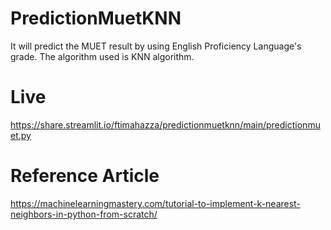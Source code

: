 # PredictionMuetKNN
It will predict the MUET result by using English Proficiency Language's grade. The algorithm used is KNN algorithm.  

# Live
https://share.streamlit.io/ftimahazza/predictionmuetknn/main/predictionmuet.py 

# Reference Article
https://machinelearningmastery.com/tutorial-to-implement-k-nearest-neighbors-in-python-from-scratch/ 
